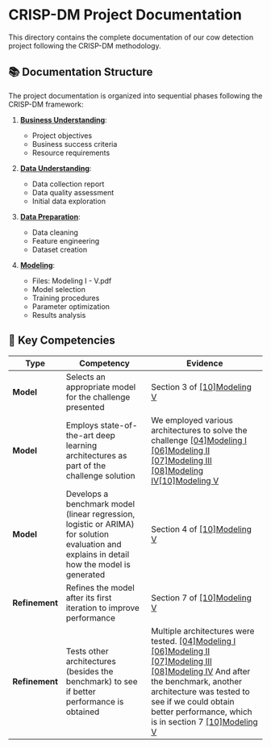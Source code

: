 # CRISP-DM Project Documentation

This directory contains the complete documentation of our cow detection project following the CRISP-DM methodology.

## 📚 Documentation Structure

The project documentation is organized into sequential phases following the CRISP-DM framework:

1. **[Business Understanding](./[01]%20Business%20Understanding.pdf)**:

   - Project objectives
   - Business success criteria
   - Resource requirements

2. **[Data Understanding](./[02]%20Data%20Understanding.pdf)**:

   - Data collection report
   - Data quality assessment
   - Initial data exploration

3. **[Data Preparation](./[03]%20Data%20Preparation%20I.pdf)**:

   - Data cleaning
   - Feature engineering
   - Dataset creation

4. **[Modeling](./[04]%20Modeling%20I.pdf)**:
   - Files: Modeling I - V.pdf
   - Model selection
   - Training procedures
   - Parameter optimization
   - Results analysis

## 🎯 Key Competencies

| Type           | Competency                                                                                                                                  | Evidence                                                                                                                                                                                                                                                                                                                                                                                             |
| -------------- | ------------------------------------------------------------------------------------------------------------------------------------------- | ---------------------------------------------------------------------------------------------------------------------------------------------------------------------------------------------------------------------------------------------------------------------------------------------------------------------------------------------------------------------------------------------------- |
| **Model**      | Selects an appropriate model for the challenge presented                                                                                    | Section 3 of [[10]Modeling V](./[10]%20Modeling%20V.pdf)                                                                                                                                                                                                                                                                                                                                             |
| **Model**      | Employs state-of-the-art deep learning architectures as part of the challenge solution                                                      | We employed various architectures to solve the challenge [[04]Modeling I](./[04]%20Modeling%20I.pdf) [[06]Modeling II](./[06]%20Modeling%20II.pdf) [[07]Modeling III](./[07]%20Modeling%20III.pdf) [[08]Modeling IV](./[08]%20Modeling%20IV.pdf)[[10]Modeling V](./[10]%20Modeling%20V.pdf)                                                                                                          |
| **Model**      | Develops a benchmark model (linear regression, logistic or ARIMA) for solution evaluation and explains in detail how the model is generated | Section 4 of [[10]Modeling V](./[10]%20Modeling%20V.pdf)                                                                                                                                                                                                                                                                                                                                             |
| **Refinement** | Refines the model after its first iteration to improve performance                                                                          | Section 7 of [[10]Modeling V](./[10]%20Modeling%20V.pdf)                                                                                                                                                                                                                                                                                                                                             |
| **Refinement** | Tests other architectures (besides the benchmark) to see if better performance is obtained                                                  | Multiple architectures were tested. [[04]Modeling I](./[04]%20Modeling%20I.pdf) [[06]Modeling II](./[06]%20Modeling%20II.pdf) [[07]Modeling III](./[07]%20Modeling%20III.pdf) [[08]Modeling IV](./[08]%20Modeling%20IV.pdf) And after the benchmark, another architecture was tested to see if we could obtain better performance, which is in section 7 [[10]Modeling V](./[10]%20Modeling%20V.pdf) |

